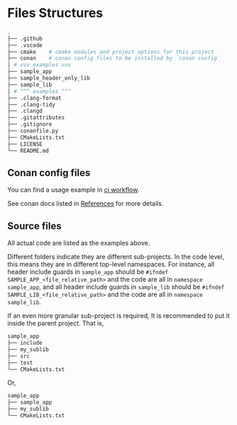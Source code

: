 # Files Structures

```bash
.
├── .github
├── .vscode
├── cmake    # cmake modules and project options for this project
├── conan    # conan config files to be installed by `conan config`
│ # vvv examples vvv
├── sample_app
├── sample_header_only_lib
├── sample_lib
│ # ^^^ examples ^^^
├── .clang-format
├── .clang-tidy
├── .clangd
├── .gitattributes
├── .gitignore
├── conanfile.py
├── CMakeLists.txt
├── LICENSE
└── README.md
```

## Conan config files

You can find a usage example in [ci workflow](.github/workflows/ci.yml).

See conan docs listed in [References](./README_references.md) for more details.

## Source files

All actual code are listed as the examples above.

Different folders indicate they are different sub-projects. In the code level, this means they are in different top-level namespaces. For instance, all header include guards in `sample_app` should be `#ifndef SAMPLE_APP_<file_relative_path>` and the code
are all in `namespace sample_app`, and all header include guards in `sample_lib` should be `#ifndef SAMPLE_LIB_<file_relative_path>` and
the code are all in `namespace sample_lib`.

If an even more granular sub-project is required, It is recommended to put it inside the parent project. That is,

```bash
sample_app
├── include
├── my_sublib
├── src
├── test
└── CMakeLists.txt
```

Or,

```bash
sample_app
├── sample_app
├── my_sublib
└── CMakeLists.txt
```
